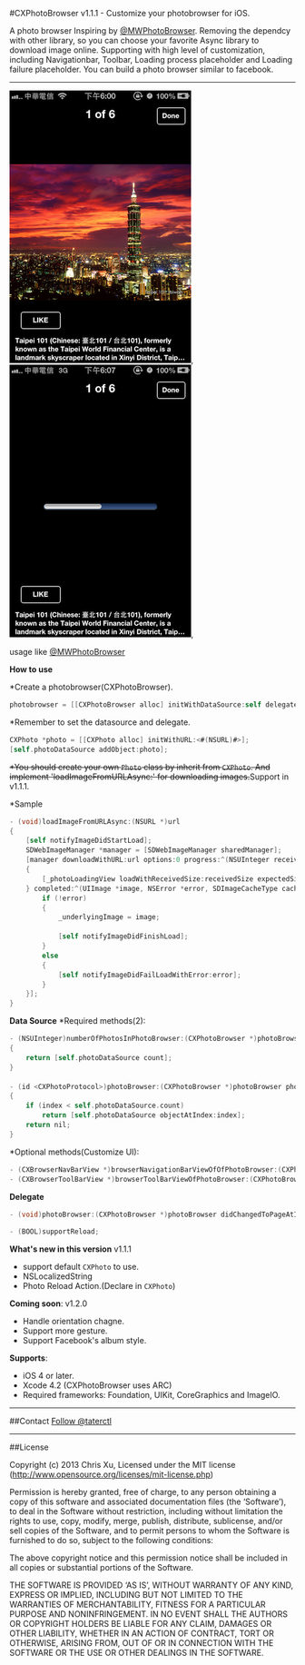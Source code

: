 #CXPhotoBrowser v1.1.1 - Customize your photobrowser for iOS.

A photo browser Inspiring by [@MWPhotoBrowser](https://github.com/mwaterfall/MWPhotoBrowser). Removing the dependcy with other library, so you can choose your favorite Async library to download image online. 
Supporting with high level of customization, including Navigationbar, Toolbar, Loading process placeholder and Loading failure placeholder.
You can build a photo browser similar to facebook.

---
![ScreenShot 1](screenshot1.png), ![ScreenShot 2](screenshot2.png),

usage like [@MWPhotoBrowser](https://github.com/mwaterfall/MWPhotoBrowser)

**How to use**


*Create a photobrowser(CXPhotoBrowser).

```Objective-C 
photobrowser = [[CXPhotoBrowser alloc] initWithDataSource:self delegate:self];
```

*Remember to set the datasource and delegate.
 
```Objective-C
CXPhoto *photo = [[CXPhoto alloc] initWithURL:<#(NSURL)#>];
[self.photoDataSource addObject:photo];
```

~~*You should create your own `Photo` class by inherit from `CXPhoto`. And implement 'loadImageFromURLAsync:' for downloading images.~~Support in v1.1.1.

*Sample 

```Objective-C
- (void)loadImageFromURLAsync:(NSURL *)url
{
    [self notifyImageDidStartLoad];
    SDWebImageManager *manager = [SDWebImageManager sharedManager];
    [manager downloadWithURL:url options:0 progress:^(NSUInteger receivedSize, long long expectedSize)
    {
        [_photoLoadingView loadWithReceivedSize:receivedSize expectedSize:expectedSize];
    } completed:^(UIImage *image, NSError *error, SDImageCacheType cacheType, BOOL finished) {
        if (!error)
        {
            _underlyingImage = image;
            
            [self notifyImageDidFinishLoad];
        }
        else
        {
            [self notifyImageDidFailLoadWithError:error];
        }
    }];
}
```

**Data Source**
*Required methods(2):

```Objective-C 
- (NSUInteger)numberOfPhotosInPhotoBrowser:(CXPhotoBrowser *)photoBrowser
{
    return [self.photoDataSource count];
}

- (id <CXPhotoProtocol>)photoBrowser:(CXPhotoBrowser *)photoBrowser photoAtIndex:(NSUInteger)index
{
    if (index < self.photoDataSource.count)
        return [self.photoDataSource objectAtIndex:index];
    return nil;
}
```
*Optional methods(Customize UI):

```Objective-C
- (CXBrowserNavBarView *)browserNavigationBarViewOfOfPhotoBrowser:(CXPhotoBrowser *)photoBrowser withSize:(CGSize)size;
- (CXBrowserToolBarView *)browserToolBarViewOfPhotoBrowser:(CXPhotoBrowser *)photoBrowser withSize:(CGSize)size;
```

**Delegate**
```Objective-C
- (void)photoBrowser:(CXPhotoBrowser *)photoBrowser didChangedToPageAtIndex:(NSUInteger)index;
```

```Objective-C
- (BOOL)supportReload;
```

**What's new in this version**
v1.1.1
* support default `CXPhoto` to use. 
* NSLocalizedString
* Photo Reload Action.(Declare in `CXPhoto`)

**Coming soon**:
v1.2.0
* Handle orientation chagne.
* Support more gesture. 
* Support Facebook's album style.

**Supports**:
* iOS 4 or later.
* Xcode 4.2 (CXPhotoBrowser uses ARC)
* Required frameworks: Foundation, UIKit, CoreGraphics and ImageIO.

---
##Contact
<a href="https://twitter.com/taterctl" class="twitter-follow-button" data-show-count="ture" data-lang="zh-tw">Follow @taterctl</a>
<script>!function(d,s,id){var js,fjs=d.getElementsByTagName(s)[0],p=/^http:/.test(d.location)?'http':'https';if(!d.getElementById(id)){js=d.createElement(s);js.id=id;js.src=p+'://platform.twitter.com/widgets.js';fjs.parentNode.insertBefore(js,fjs);}}(document, 'script', 'twitter-wjs');</script>


---
##License

Copyright (c) 2013 Chris Xu, Licensed under the MIT license (http://www.opensource.org/licenses/mit-license.php)

Permission is hereby granted, free of charge, to any person obtaining a copy of this software and associated documentation files (the ‘Software’), to deal in the Software without restriction, including without limitation the rights to use, copy, modify, merge, publish, distribute, sublicense, and/or sell copies of the Software, and to permit persons to whom the Software is furnished to do so, subject to the following conditions:

The above copyright notice and this permission notice shall be included in all copies or substantial portions of the Software.

THE SOFTWARE IS PROVIDED ‘AS IS’, WITHOUT WARRANTY OF ANY KIND, EXPRESS OR IMPLIED, INCLUDING BUT NOT LIMITED TO THE WARRANTIES OF MERCHANTABILITY, FITNESS FOR A PARTICULAR PURPOSE AND NONINFRINGEMENT. IN NO EVENT SHALL THE AUTHORS OR COPYRIGHT HOLDERS BE LIABLE FOR ANY CLAIM, DAMAGES OR OTHER LIABILITY, WHETHER IN AN ACTION OF CONTRACT, TORT OR OTHERWISE, ARISING FROM, OUT OF OR IN CONNECTION WITH THE SOFTWARE OR THE USE OR OTHER DEALINGS IN THE SOFTWARE.
